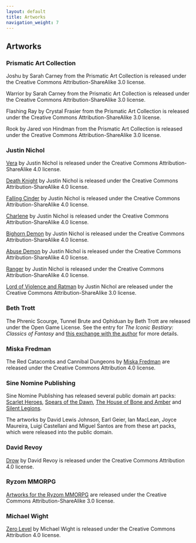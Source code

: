 ```yaml
---
layout: default
title: Artworks
navigation_weight: 7
---
```


## Artworks

### Prismatic Art Collection

Joshu by Sarah Carney from the Prismatic Art Collection is released under the Creative Commons Attribution-ShareAlike 3.0 license. 

Warrior by Sarah Carney from the Prismatic Art Collection is released under the Creative Commons Attribution-ShareAlike 3.0 license. 

Flashing Ray by Crystal Frasier from the Prismatic Art Collection is released under the Creative Commons Attribution-ShareAlike 3.0 license. 

Rook by Jared von Hindman from the Prismatic Art Collection is released under the Creative Commons Attribution-ShareAlike 3.0 license. 

### Justin Nichol

[Vera](https://www.patreon.com/posts/vera-49285837) by Justin Nichol is released under the Creative Commons Attribution-ShareAlike 4.0 license. 

[Death Knight](https://www.patreon.com/posts/death-knight-32727697) by Justin Nichol is released under the Creative Commons Attribution-ShareAlike 4.0 license. 

[Falling Cinder](https://www.patreon.com/posts/falling-cinder-35488273) by Justin Nichol is released under the Creative Commons Attribution-ShareAlike 4.0 license. 

[Charlene](https://www.patreon.com/posts/charlene-38754448) by Justin Nichol is released under the Creative Commons Attribution-ShareAlike 4.0 license. 

[Bighorn Demon](https://www.patreon.com/posts/bighorn-demon-26233617) by Justin Nichol is released under the Creative Commons Attribution-ShareAlike 4.0 license. 

[Abuse Demon](https://www.patreon.com/posts/abuse-demon-24951144) by Justin Nichol is released under the Creative Commons Attribution-ShareAlike 4.0 license. 

[Ranger](https://www.patreon.com/posts/ranger-22948253) by Justin Nichol is released under the Creative Commons Attribution-ShareAlike 4.0 license. 

[Lord of Violence and Ratman](https://opengameart.org/content/the-free-monsters) by Justin Nichol are released under the Creative Commons Attribution-ShareAlike 3.0 license. 

### Beth Trott

The Phrenic Scourge, Tunnel Brute and Ophiduan by Beth Trott are released under the Open Game License. See the entry for *The Iconic Bestiary: Classics of Fantasy* and [this exchange with the author](https://www.enworld.org/threads/lions-den-press-the-iconic-bestiary-classics-of-fantasy.126842/#post-2165834) for more details. 

### Miska Fredman

The Red Catacombs and Cannibal Dungeons by [Miska Fredman](https://www.miskasmaps.com/public-domain-maps/) are released under the Creative Commons Attribution 4.0 license. 

### Sine Nomine Publishing

Sine Nomine Publishing has released several public domain art packs: [Scarlet Heroes](https://www.drivethrurpg.com/product/114894/Scarlet-Heroes-Art-Pack), [Spears of the Dawn](https://www.drivethrurpg.com/product/110838/Spears-of-the-Dawn-Art-Pack), [The House of Bone and Amber](www.drivethrurpg.com/product/113884/The-House-of-Bone-and-Amber-Art-Pack) and [Silent Legions](https://www.drivethrurpg.com/product/146840/Silent-Legions-Art-Pack).

The artworks by David Lewis Johnson, Earl Geier, Ian MacLean, Joyce Maureira, Luigi Castellani and Miguel Santos are from these art packs, which were released into the public domain.  

### David Revoy

[Drow](https://commons.wikimedia.org/wiki/File:Female_Drow_and_Iced_Bow_by_David_Revoy.jpg) by David Revoy  is released under the Creative Commons Attribution 4.0 license. 

### Ryzom MMORPG

[Artworks for the Ryzom MMORPG](https://www.flickr.com/photos/ryzom/albums/72157645463678069) are released under the Creative Commons Attribution-ShareAlike 3.0 license.

### Michael Wight

[Zero Level](https://opengameart.org/content/fish-man-squid-thing-and-four-young-adventurers-retreating-from-a-goblin-from-grim-portents) by Michael Wight is released under the Creative Commons Attribution 4.0 license.